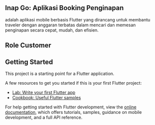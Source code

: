## Inap Go: Aplikasi Booking Penginapan

adalah aplikasi mobile berbasis Flutter yang dirancang untuk membantu traveler dengan anggaran terbatas dalam mencari dan memesan penginapan secara cepat, mudah, dan efisien.

## Role Customer

## Getting Started

This project is a starting point for a Flutter application.

A few resources to get you started if this is your first Flutter project:

- [Lab: Write your first Flutter app](https://docs.flutter.dev/get-started/codelab)
- [Cookbook: Useful Flutter samples](https://docs.flutter.dev/cookbook)

For help getting started with Flutter development, view the
[online documentation](https://docs.flutter.dev/), which offers tutorials,
samples, guidance on mobile development, and a full API reference.
